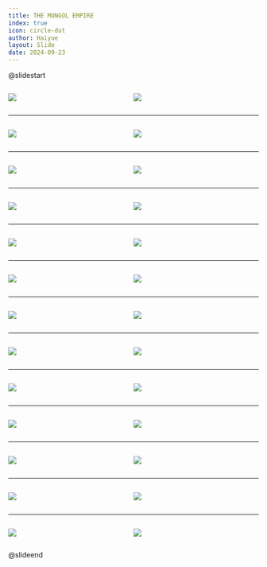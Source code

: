 ```yaml
---
title: THE MONGOL EMPIRE
index: true
icon: circle-dot
author: Haiyue
layout: Slide
date: 2024-09-23
---
```

 
@slidestart

<div style="display:flex">
<div style="flex:1">

![](https://raw.githubusercontent.com/yclord/reading/refs/heads/master/english/Level-X/THE%20MONGOL%20EMPIRE/001.webp)
</div>
<div style="flex:1">

![](https://raw.githubusercontent.com/yclord/reading/refs/heads/master/english/Level-X/THE%20MONGOL%20EMPIRE/002.webp)
</div>
</div>

---

<div style="display:flex">
<div style="flex:1">

![](https://raw.githubusercontent.com/yclord/reading/refs/heads/master/english/Level-X/THE%20MONGOL%20EMPIRE/003.webp)
</div>
<div style="flex:1">

![](https://raw.githubusercontent.com/yclord/reading/refs/heads/master/english/Level-X/THE%20MONGOL%20EMPIRE/004.webp)
</div>
</div>

---

<div style="display:flex">
<div style="flex:1">

![](https://raw.githubusercontent.com/yclord/reading/refs/heads/master/english/Level-X/THE%20MONGOL%20EMPIRE/005.webp)
</div>
<div style="flex:1">

![](https://raw.githubusercontent.com/yclord/reading/refs/heads/master/english/Level-X/THE%20MONGOL%20EMPIRE/006.webp)
</div>
</div>

---

<div style="display:flex">
<div style="flex:1">

![](https://raw.githubusercontent.com/yclord/reading/refs/heads/master/english/Level-X/THE%20MONGOL%20EMPIRE/007.webp)
</div>
<div style="flex:1">

![](https://raw.githubusercontent.com/yclord/reading/refs/heads/master/english/Level-X/THE%20MONGOL%20EMPIRE/008.webp)
</div>
</div>

---

<div style="display:flex">
<div style="flex:1">

![](https://raw.githubusercontent.com/yclord/reading/refs/heads/master/english/Level-X/THE%20MONGOL%20EMPIRE/009.webp)
</div>
<div style="flex:1">

![](https://raw.githubusercontent.com/yclord/reading/refs/heads/master/english/Level-X/THE%20MONGOL%20EMPIRE/010.webp)
</div>
</div>

---

<div style="display:flex">
<div style="flex:1">

![](https://raw.githubusercontent.com/yclord/reading/refs/heads/master/english/Level-X/THE%20MONGOL%20EMPIRE/011.webp)
</div>
<div style="flex:1">

![](https://raw.githubusercontent.com/yclord/reading/refs/heads/master/english/Level-X/THE%20MONGOL%20EMPIRE/012.webp)
</div>
</div>

---

<div style="display:flex">
<div style="flex:1">

![](https://raw.githubusercontent.com/yclord/reading/refs/heads/master/english/Level-X/THE%20MONGOL%20EMPIRE/013.webp)
</div>
<div style="flex:1">

![](https://raw.githubusercontent.com/yclord/reading/refs/heads/master/english/Level-X/THE%20MONGOL%20EMPIRE/014.webp)
</div>
</div>

---

<div style="display:flex">
<div style="flex:1">

![](https://raw.githubusercontent.com/yclord/reading/refs/heads/master/english/Level-X/THE%20MONGOL%20EMPIRE/015.webp)
</div>
<div style="flex:1">

![](https://raw.githubusercontent.com/yclord/reading/refs/heads/master/english/Level-X/THE%20MONGOL%20EMPIRE/016.webp)
</div>
</div>

---

<div style="display:flex">
<div style="flex:1">

![](https://raw.githubusercontent.com/yclord/reading/refs/heads/master/english/Level-X/THE%20MONGOL%20EMPIRE/017.webp)
</div>
<div style="flex:1">

![](https://raw.githubusercontent.com/yclord/reading/refs/heads/master/english/Level-X/THE%20MONGOL%20EMPIRE/018.webp)
</div>
</div>

---

<div style="display:flex">
<div style="flex:1">

![](https://raw.githubusercontent.com/yclord/reading/refs/heads/master/english/Level-X/THE%20MONGOL%20EMPIRE/019.webp)
</div>
<div style="flex:1">

![](https://raw.githubusercontent.com/yclord/reading/refs/heads/master/english/Level-X/THE%20MONGOL%20EMPIRE/020.webp)
</div>
</div>

---

<div style="display:flex">
<div style="flex:1">

![](https://raw.githubusercontent.com/yclord/reading/refs/heads/master/english/Level-X/THE%20MONGOL%20EMPIRE/021.webp)
</div>
<div style="flex:1">

![](https://raw.githubusercontent.com/yclord/reading/refs/heads/master/english/Level-X/THE%20MONGOL%20EMPIRE/022.webp)
</div>
</div>

---

<div style="display:flex">
<div style="flex:1">

![](https://raw.githubusercontent.com/yclord/reading/refs/heads/master/english/Level-X/THE%20MONGOL%20EMPIRE/023.webp)
</div>
<div style="flex:1">

![](https://raw.githubusercontent.com/yclord/reading/refs/heads/master/english/Level-X/THE%20MONGOL%20EMPIRE/024.webp)
</div>
</div>

---

<div style="display:flex">
<div style="flex:1">

![](https://raw.githubusercontent.com/yclord/reading/refs/heads/master/english/Level-X/THE%20MONGOL%20EMPIRE/025.webp)
</div>
<div style="flex:1">

![](https://raw.githubusercontent.com/yclord/reading/refs/heads/master/english/Level-X/THE%20MONGOL%20EMPIRE/026.webp)
</div>
</div>

@slideend